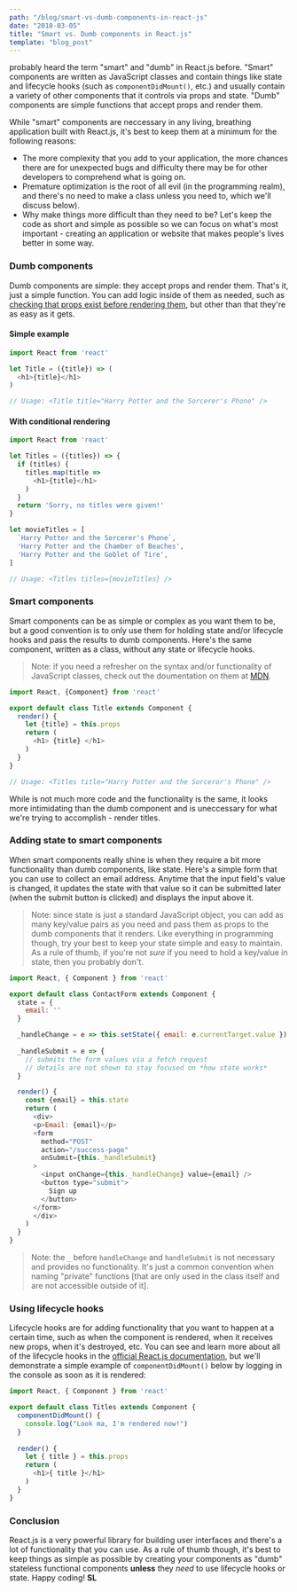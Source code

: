 ```yaml
---
path: "/blog/smart-vs-dumb-components-in-react-js"
date: "2018-03-05"
title: "Smart vs. Dumb components in React.js"
template: "blog_post"
---
```


 probably heard the term "smart" and "dumb" in React.js before. "Smart" components are written as JavaScript classes and contain things like state and lifecycle hooks (such as ```componentDidMount()```, etc.) and usually contain a variety of other components that it controls via props and state. "Dumb" components are simple functions that accept props and render them. 

While "smart" components are neccessary in any living, breathing application built with React.js, it's best to keep them at a minimum for the following reasons:

- The more complexity that you add to your application, the more chances there are for unexpected bugs and difficulty there may be for other developers to comprehend what is going on.
- Premature optimization is the root of all evil (in the programming realm), and there's no need to make a class unless you need to, which we'll discuss below).
- Why make things more difficult than they need to be? Let's keep the code as short and simple as possible so we can focus on what's most important - creating an application or website that makes people's lives better in some way.

### Dumb components
Dumb components are simple: they accept props and render them. That's it, just a simple function. You can add logic inside of them as needed, such as [checking that props exist before rendering them](/blog/tips-for-creating-react-stateless-functional-components), but other than that they're as easy as it gets.

#### Simple example

```javascript
import React from 'react'

let Title = ({title}) => (
  <h1>{title}</h1>
)

// Usage: <Title title="Harry Potter and the Sorcerer's Phone" />
```

#### With conditional rendering

```javascript
import React from 'react'

let Titles = ({titles}) => {
  if (titles) {
    titles.map(title =>
      <h1>{title}</h1>
    )
  }
  return 'Sorry, no titles were given!'
}

let movieTitles = [
  `Harry Potter and the Sorcerer's Phone`,
  'Harry Potter and the Chamber of Beaches',
  'Harry Potter and the Goblet of Tire',
]

// Usage: <Titles titles={movieTitles} />
```

### Smart components
Smart components can be as simple or complex as you want them to be, but a good convention is to only use them for holding state and/or lifecycle hooks and pass the results to dumb components. Here's the same component, written as a class, without any state or lifecycle hooks.

> Note: if you need a refresher on the syntax and/or functionality of JavaScript classes, check out the doumentation on them at [MDN](https://developer.mozilla.org/en-US/docs/Web/JavaScript/Reference/Classes).

```javascript
import React, {Component} from 'react'

export default class Title extends Component {
  render() {
    let {title} = this.props
    return (
      <h1> {title} </h1>
    )
  }
}

// Usage: <Titles title="Harry Potter and the Sorceror's Phone" />
```
While is not much more code and the functionality is the same, it looks more intimidating than the dumb component and is uneccessary for what we're trying to accomplish - render titles.

### Adding state to smart components
When smart components really shine is when they require a bit more functionality than dumb components, like state. Here's a simple form that you can use to collect an email address. Anytime that the input field's value is changed, it updates the state with that value so it can be submitted later (when the submit button is clicked) and displays the input above it.

> Note: since state is just a standard JavaScript object, you can add as many key/value pairs as you need and pass them as props to the dumb components that it renders. Like everything in programming though, try your best to keep your state simple and easy to maintain. As a rule of thumb, if you're not *sure* if you need to hold a key/value in state, then you probably don't. 

```javascript
import React, { Component } from 'react'

export default class ContactForm extends Component {
  state = {
    email: ''
  }

  _handleChange = e => this.setState({ email: e.currentTarget.value })
  
  _handleSubmit = e => {
    // submits the form values via a fetch request
    // details are not shown to stay focused on *how state works*
  }

  render() {
    const {email} = this.state
    return (
      <div>
      <p>Email: {email}</p>
      <form
        method="POST"
        action="/success-page"
        onSubmit={this._handleSubmit}
      >
        <input onChange={this._handleChange} value={email} />
        <button type="submit">
          Sign up
        </button>
      </form>
      </div>
    )
  }
}
```

> Note: the ```_``` before ```handleChange``` and ```handleSubmit``` is not necessary and provides no functionality. It's just a common convention when naming "private" functions [that are only used in the class itself and are not accessible outside of it]. 

### Using lifecycle hooks
Lifecycle hooks are for adding functionality that you want to happen at a certain time, such as when the component is rendered, when it receives new props, when it's destroyed, etc. You can see and learn more about all of the lifecycle hooks in the [official React.js documentation](https://reactjs.org/docs/state-and-lifecycle.html), but we'll demonstrate a simple example of ```componentDidMount()``` below by logging in the console as soon as it is rendered:

```javascript
import React, { Component } from 'react'

export default class Titles extends Component {
  componentDidMount() {
    console.log("Look ma, I'm rendered now!")
  }
  
  render() {
    let { title } = this.props
    return (
      <h1>{ title }</h1>
    )
  }
}
```

### Conclusion 
React.js is a very powerful library for building user interfaces and there's a lot of functionality that you can use. As a rule of thumb though, it's best to keep things as simple as possible by creating your components as "dumb" stateless functional components **unless** they *need* to use lifecycle hooks or state. Happy coding! **SL**
